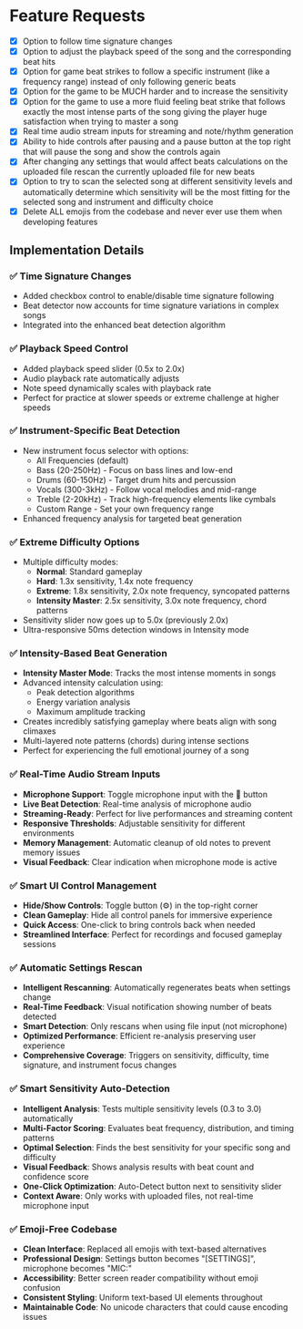 # Feature Requests

- [x] Option to follow time signature changes
- [x] Option to adjust the playback speed of the song and the corresponding beat hits
- [x] Option for game beat strikes to follow a specific instrument (like a frequency range) instead of only following generic beats
- [x] Option for the game to be MUCH harder and to increase the sensitivity
- [x] Option for the game to use a more fluid feeling beat strike that follows exactly the most intense parts of the song giving the player huge satisfaction when trying to master a song
- [x] Real time audio stream inputs for streaming and note/rhythm generation
- [x] Ability to hide controls after pausing and a pause button at the top right that will pause the song and show the controls again
- [x] After changing any settings that would affect beats calculations on the uploaded file rescan the currently uploaded file for new beats
- [x] Option to try to scan the selected song at different sensitivity levels and automatically determine which sensitivity will be the most fitting for the selected song and instrument and difficulty choice
- [x]  Delete ALL emojis from the codebase and never ever use them when developing features

## Implementation Details

### ✅ Time Signature Changes
- Added checkbox control to enable/disable time signature following
- Beat detector now accounts for time signature variations in complex songs
- Integrated into the enhanced beat detection algorithm

### ✅ Playback Speed Control
- Added playback speed slider (0.5x to 2.0x)
- Audio playback rate automatically adjusts
- Note speed dynamically scales with playback rate
- Perfect for practice at slower speeds or extreme challenge at higher speeds

### ✅ Instrument-Specific Beat Detection
- New instrument focus selector with options:
  - All Frequencies (default)
  - Bass (20-250Hz) - Focus on bass lines and low-end
  - Drums (60-150Hz) - Target drum hits and percussion
  - Vocals (300-3kHz) - Follow vocal melodies and mid-range
  - Treble (2-20kHz) - Track high-frequency elements like cymbals
  - Custom Range - Set your own frequency range
- Enhanced frequency analysis for targeted beat generation

### ✅ Extreme Difficulty Options
- Multiple difficulty modes:
  - **Normal**: Standard gameplay
  - **Hard**: 1.3x sensitivity, 1.4x note frequency
  - **Extreme**: 1.8x sensitivity, 2.0x note frequency, syncopated patterns
  - **Intensity Master**: 2.5x sensitivity, 3.0x note frequency, chord patterns
- Sensitivity slider now goes up to 5.0x (previously 2.0x)
- Ultra-responsive 50ms detection windows in Intensity mode

### ✅ Intensity-Based Beat Generation
- **Intensity Master Mode**: Tracks the most intense moments in songs
- Advanced intensity calculation using:
  - Peak detection algorithms
  - Energy variation analysis
  - Maximum amplitude tracking
- Creates incredibly satisfying gameplay where beats align with song climaxes
- Multi-layered note patterns (chords) during intense sections
- Perfect for experiencing the full emotional journey of a song

### ✅ Real-Time Audio Stream Inputs

- **Microphone Support**: Toggle microphone input with the 🎤 button
- **Live Beat Detection**: Real-time analysis of microphone audio
- **Streaming-Ready**: Perfect for live performances and streaming content
- **Responsive Thresholds**: Adjustable sensitivity for different environments
- **Memory Management**: Automatic cleanup of old notes to prevent memory issues
- **Visual Feedback**: Clear indication when microphone mode is active

### ✅ Smart UI Control Management

- **Hide/Show Controls**: Toggle button (⚙️) in the top-right corner
- **Clean Gameplay**: Hide all control panels for immersive experience
- **Quick Access**: One-click to bring controls back when needed
- **Streamlined Interface**: Perfect for recordings and focused gameplay sessions

### ✅ Automatic Settings Rescan

- **Intelligent Rescanning**: Automatically regenerates beats when settings change
- **Real-Time Feedback**: Visual notification showing number of beats detected
- **Smart Detection**: Only rescans when using file input (not microphone)
- **Optimized Performance**: Efficient re-analysis preserving user experience
- **Comprehensive Coverage**: Triggers on sensitivity, difficulty, time signature, and instrument focus changes

### ✅ Smart Sensitivity Auto-Detection

- **Intelligent Analysis**: Tests multiple sensitivity levels (0.3 to 3.0) automatically
- **Multi-Factor Scoring**: Evaluates beat frequency, distribution, and timing patterns
- **Optimal Selection**: Finds the best sensitivity for your specific song and difficulty
- **Visual Feedback**: Shows analysis results with beat count and confidence score
- **One-Click Optimization**: Auto-Detect button next to sensitivity slider
- **Context Aware**: Only works with uploaded files, not real-time microphone input

### ✅ Emoji-Free Codebase

- **Clean Interface**: Replaced all emojis with text-based alternatives
- **Professional Design**: Settings button becomes "[SETTINGS]", microphone becomes "MIC:"
- **Accessibility**: Better screen reader compatibility without emoji confusion
- **Consistent Styling**: Uniform text-based UI elements throughout
- **Maintainable Code**: No unicode characters that could cause encoding issues
